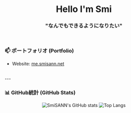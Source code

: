 <div align="center">

# Hello I'm Smi

### "なんでもできるようになりたい"

</div>

<br>


### 📫 ポートフォリオ (Portfolio)
- Website: [me.smisann.net](https://me.smisann.net/)

<br>
---

### 📊 GitHub統計 (GitHub Stats)
<div align="center">
  <img src="https://github-readme-stats.vercel.app/api?username=SmiSANN&show_icons=true&theme=dark&hide_border=true" alt="SmiSANN's GitHub stats" />
  <img src="https://github-readme-stats.vercel.app/api/top-langs/?username=SmiSANN&layout=compact&theme=dark&hide_border=true" alt="Top Langs" />
  <br>
</div>
